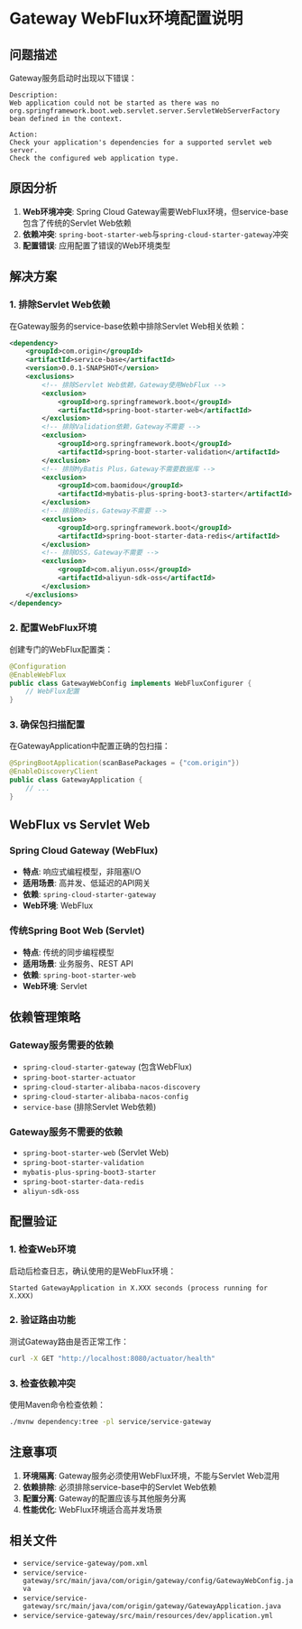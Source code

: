 # Gateway WebFlux环境配置说明

## 问题描述

Gateway服务启动时出现以下错误：

```
Description:
Web application could not be started as there was no org.springframework.boot.web.servlet.server.ServletWebServerFactory bean defined in the context.

Action:
Check your application's dependencies for a supported servlet web server.
Check the configured web application type.
```

## 原因分析

1. **Web环境冲突**: Spring Cloud Gateway需要WebFlux环境，但service-base包含了传统的Servlet Web依赖
2. **依赖冲突**: `spring-boot-starter-web`与`spring-cloud-starter-gateway`冲突
3. **配置错误**: 应用配置了错误的Web环境类型

## 解决方案

### 1. 排除Servlet Web依赖

在Gateway服务的service-base依赖中排除Servlet Web相关依赖：

```xml
<dependency>
    <groupId>com.origin</groupId>
    <artifactId>service-base</artifactId>
    <version>0.0.1-SNAPSHOT</version>
    <exclusions>
        <!-- 排除Servlet Web依赖，Gateway使用WebFlux -->
        <exclusion>
            <groupId>org.springframework.boot</groupId>
            <artifactId>spring-boot-starter-web</artifactId>
        </exclusion>
        <!-- 排除Validation依赖，Gateway不需要 -->
        <exclusion>
            <groupId>org.springframework.boot</groupId>
            <artifactId>spring-boot-starter-validation</artifactId>
        </exclusion>
        <!-- 排除MyBatis Plus，Gateway不需要数据库 -->
        <exclusion>
            <groupId>com.baomidou</groupId>
            <artifactId>mybatis-plus-spring-boot3-starter</artifactId>
        </exclusion>
        <!-- 排除Redis，Gateway不需要 -->
        <exclusion>
            <groupId>org.springframework.boot</groupId>
            <artifactId>spring-boot-starter-data-redis</artifactId>
        </exclusion>
        <!-- 排除OSS，Gateway不需要 -->
        <exclusion>
            <groupId>com.aliyun.oss</groupId>
            <artifactId>aliyun-sdk-oss</artifactId>
        </exclusion>
    </exclusions>
</dependency>
```

### 2. 配置WebFlux环境

创建专门的WebFlux配置类：

```java
@Configuration
@EnableWebFlux
public class GatewayWebConfig implements WebFluxConfigurer {
    // WebFlux配置
}
```

### 3. 确保包扫描配置

在GatewayApplication中配置正确的包扫描：

```java
@SpringBootApplication(scanBasePackages = {"com.origin"})
@EnableDiscoveryClient
public class GatewayApplication {
    // ...
}
```

## WebFlux vs Servlet Web

### Spring Cloud Gateway (WebFlux)
- **特点**: 响应式编程模型，非阻塞I/O
- **适用场景**: 高并发、低延迟的API网关
- **依赖**: `spring-cloud-starter-gateway`
- **Web环境**: WebFlux

### 传统Spring Boot Web (Servlet)
- **特点**: 传统的同步编程模型
- **适用场景**: 业务服务、REST API
- **依赖**: `spring-boot-starter-web`
- **Web环境**: Servlet

## 依赖管理策略

### Gateway服务需要的依赖
- `spring-cloud-starter-gateway` (包含WebFlux)
- `spring-boot-starter-actuator`
- `spring-cloud-starter-alibaba-nacos-discovery`
- `spring-cloud-starter-alibaba-nacos-config`
- `service-base` (排除Servlet Web依赖)

### Gateway服务不需要的依赖
- `spring-boot-starter-web` (Servlet Web)
- `spring-boot-starter-validation`
- `mybatis-plus-spring-boot3-starter`
- `spring-boot-starter-data-redis`
- `aliyun-sdk-oss`

## 配置验证

### 1. 检查Web环境
启动后检查日志，确认使用的是WebFlux环境：
```
Started GatewayApplication in X.XXX seconds (process running for X.XXX)
```

### 2. 验证路由功能
测试Gateway路由是否正常工作：
```bash
curl -X GET "http://localhost:8080/actuator/health"
```

### 3. 检查依赖冲突
使用Maven命令检查依赖：
```bash
./mvnw dependency:tree -pl service/service-gateway
```

## 注意事项

1. **环境隔离**: Gateway服务必须使用WebFlux环境，不能与Servlet Web混用
2. **依赖排除**: 必须排除service-base中的Servlet Web依赖
3. **配置分离**: Gateway的配置应该与其他服务分离
4. **性能优化**: WebFlux环境适合高并发场景

## 相关文件

- `service/service-gateway/pom.xml`
- `service/service-gateway/src/main/java/com/origin/gateway/config/GatewayWebConfig.java`
- `service/service-gateway/src/main/java/com/origin/gateway/GatewayApplication.java`
- `service/service-gateway/src/main/resources/dev/application.yml` 